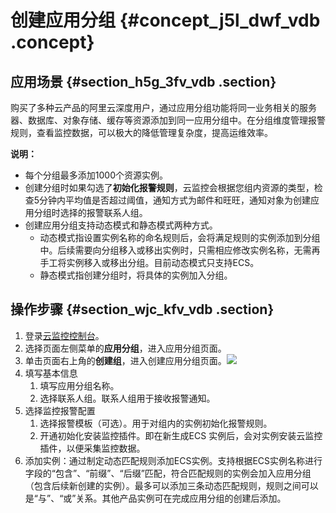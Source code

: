 # 创建应用分组 {#concept_j5l_dwf_vdb .concept}

## 应用场景 {#section_h5g_3fv_vdb .section}

购买了多种云产品的阿里云深度用户，通过应用分组功能将同一业务相关的服务器、数据库、对象存储、缓存等资源添加到同一应用分组中。在分组维度管理报警规则，查看监控数据，可以极大的降低管理复杂度，提高运维效率。

**说明：** 

-   每个分组最多添加1000个资源实例。
-   创建分组时如果勾选了**初始化报警规则**，云监控会根据您组内资源的类型，检查5分钟内平均值是否超过阈值，通知方式为邮件和旺旺，通知对象为创建应用分组时选择的报警联系人组。
-   创建应用分组支持动态模式和静态模式两种方式。
    -   动态模式指设置实例名称的命名规则后，会将满足规则的实例添加到分组中。后续需要向分组移入或移出实例时，只需相应修改实例名称，无需再手工将实例移入或移出分组。目前动态模式只支持ECS。
    -   静态模式指创建分组时，将具体的实例加入分组。

## 操作步骤 {#section_wjc_kfv_vdb .section}

1.  登录[云监控控制台](https://cloudmonitor.console.aliyun.com)。
2.  选择页面左侧菜单的**应用分组**，进入应用分组页面。
3.  单击页面右上角的**创建组**，进入创建应用分组页面。![](http://static-aliyun-doc.oss-cn-hangzhou.aliyuncs.com/assets/img/6144/15396818776597_zh-CN.png)
4.  填写基本信息
    1.  填写应用分组名称。
    2.  选择联系人组。联系人组用于接收报警通知。
5.  选择监控报警配置
    1.  选择报警模板（可选）。用于对组内的实例初始化报警规则。
    2.  开通初始化安装监控插件。即在新生成ECS 实例后，会对实例安装云监控插件，以便采集监控数据。
6.  添加实例：通过制定动态匹配规则添加ECS实例。支持根据ECS实例名称进行字段的“包含”、“前缀”、“后缀”匹配，符合匹配规则的实例会加入应用分组（包含后续新创建的实例）。最多可以添加三条动态匹配规则，规则之间可以是“与”、“或”关系。其他产品实例可在完成应用分组的创建后添加。

